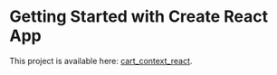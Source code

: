 # Getting Started with Create React App

This project is available here: [cart_context_react](https://cart-context-react.herokuapp.com/).
